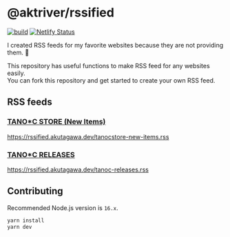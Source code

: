 # @aktriver/rssified

[![build](https://github.com/aktriver/rssified/actions/workflows/build.yml/badge.svg)](https://github.com/aktriver/rssified/actions/workflows/build.yml)
[![Netlify Status](https://api.netlify.com/api/v1/badges/bb20e5e8-1c3a-4d65-86f6-86be5bf00a62/deploy-status)](https://app.netlify.com/sites/sharp-spence-004983/deploys)

I created RSS feeds for my favorite websites because they are not providing them. 🥺

This repository has useful functions to make RSS feed for any websites easily.<br>
You can fork this repository and get started to create your own RSS feed.

## RSS feeds

### [TANO\*C STORE (New Items)](https://www.tanocstore.net/)

https://rssified.akutagawa.dev/tanocstore-new-items.rss

### [TANO\*C RELEASES](http://www.tano-c.net/release/)

https://rssified.akutagawa.dev/tanoc-releases.rss

## Contributing

Recommended Node.js version is `16.x`.

```sh
yarn install
yarn dev
```
